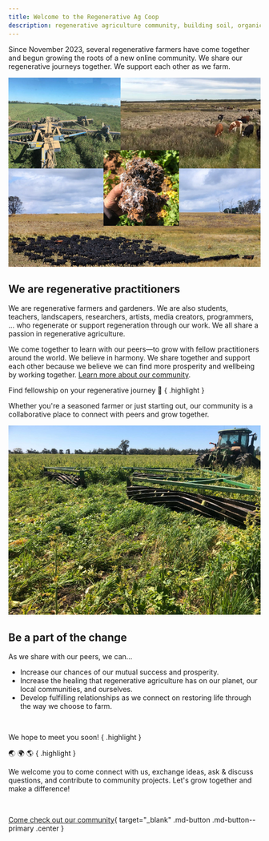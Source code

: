 ```yaml
---
title: Welcome to the Regenerative Ag Coop
description: regenerative agriculture community, building soil, organic matter and biodiversity, healthy and more productive soil, drought- and flood-resilience, decreased use of chemical inputs, clean air and water, enhanced wildlife habitat, soil carbon capture, combat climate change
---
```


Since November 2023, several regenerative farmers have come together and begun growing the roots of a new online community. We share our regenerative journeys together. We support each other as we farm.

![Collage](assets/images/regenerative-collage-001.jpg)

## We are regenerative practitioners

We are regenerative farmers and gardeners. We are also students, teachers, landscapers, researchers, artists, media creators, programmers, ... who regenerate or support regeneration through our work. We all share a passion in regenerative agriculture.

We come together to learn with our peers&mdash;to grow with fellow practitioners around the world. We believe in harmony. We share together and support each other because we believe we can find more prosperity and wellbeing by working together. [Learn more about our community](more.md).

Find fellowship on your regenerative journey 💞
{ .highlight }

Whether you're a seasoned farmer or just starting out, our community is a collaborative place to connect with peers and grow together.

![Roller crimping](assets/images/regenerative-field-001.jpg)

## Be a part of the change

As we share with our peers, we can&hellip;

- Increase our chances of our mutual success and prosperity.
- Increase the healing that regenerative agriculture has on our planet, our local communities, and ourselves.
- Develop fulfilling relationships as we connect on restoring life through the way we choose to farm.

&nbsp;

We hope to meet you soon!
{ .highlight }

🌏 🌍 🌎
{ .highlight }

We welcome you to come connect with us, exchange ideas, ask & discuss questions, and contribute to community projects. Let's grow together and make a difference!

&nbsp;

[Come check out our community][Join]{ target="_blank" .md-button .md-button--primary .center }

&nbsp;

[Join]: https://discord.com/invite/DNH834xXZg
